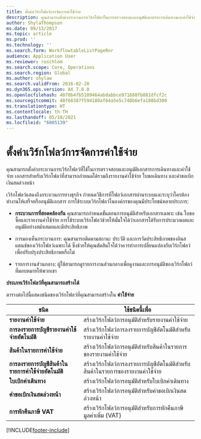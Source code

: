 ```yaml
---
title: ตั้งค่าเวิร์กโฟลว์การจัดการค่าใช้จ่าย
description: คุณสามารถตั้งค่ากระบวนการเวิร์กโฟลว์ในการตรวจสอบและอนุมัติเอกสารการเดินทางและค่าใช้จ่าย
author: ShylaThompson
ms.date: 09/13/2017
ms.topic: article
ms.prod: ''
ms.technology: ''
ms.search.form: WorkflowtableListPageRnr
audience: Application User
ms.reviewer: roschlom
ms.search.scope: Core, Operations
ms.search.region: Global
ms.author: shylaw
ms.search.validFrom: 2016-02-28
ms.dyn365.ops.version: AX 7.0.0
ms.openlocfilehash: 4070b4fb5109464abdabbce971688fb881dfcf2c
ms.sourcegitcommit: 40f68387f594180af64a5e5c748b6efa188bd300
ms.translationtype: HT
ms.contentlocale: th-TH
ms.lasthandoff: 05/10/2021
ms.locfileid: "6005139"
---
```

# <a name="set-up-expense-management-workflows"></a>ตั้งค่าเวิร์กโฟลว์การจัดการค่าใช้จ่าย

คุณสามารถตั้งค่ากระบวนการเวิร์กโฟลว์ที่ใช้ในการตรวจสอบและอนุมัติเอกสารการเดินทางและค่าใช้จ่าย เอกสารสำหรับเวิร์กโฟลว์ที่สามารถกำหนดได้รวมถึงรายงานค่าใช้จ่าย ใบขอเดินทาง และคำขอเบิกเงินสดล่วงหน้า

เวิร์กโฟลว์แสดงถึงกระบวนการทางธุรกิจ กำหนดวิธีการที่โฟลว์เอกสารผ่านระบบและระบุว่าใครต้องทำงานให้เสร็จหรืออนุมัติเอกสาร การใช้ระบบเวิร์กโฟลว์ในองค์กรของคุณมีประโยชน์หลายประการ:

-   **กระบวนการที่สอดคล้องกัน** คุณสามารถกำหนดขั้นตอนการอนุมัติสำหรับเอกสารเฉพาะ เช่น ใบขอซื้อและรายงานค่าใช้จ่าย การใช้ระบบเวิร์กโฟลว์ช่วยให้มั่นใจได้ว่าเอกสารได้รับการประมวลผลและอนุมัติอย่างสม่ำเสมอและมีประสิทธิภาพ

-   การมองเห็นกระบวนการ: คุณสามารถติดตามสถานะ ประวัติ และการวัดประสิทธิภาพของอินสแตนซ์ของเวิร์กโฟลว์เฉพาะได้ ซึ่งช่วยให้คุณตัดสินใจได้ว่าควรทำการเปลี่ยนแปลงกับเวิร์กโฟลว์เพื่อปรับปรุงประสิทธิภาพหรือไม่

-   รายการงานส่วนกลาง: ผู้ใช้สามารถดูรายการงานส่วนกลางเพื่อดูงานและการอนุมัติของเวิร์กโฟลว์ที่มอบหมายให้พวกเขา 

**ประเภทเวิร์กโฟลว์ที่คุณสามารถสร้างได้**

ตารางต่อไปนี้แสดงชนิดของเวิร์กโฟลว์ที่คุณสามารถสร้างใน **ค่าใช้จ่าย**


|              <strong>ชนิด</strong>              |                   <strong>ใช้ชนิดนี้เพื่อ</strong>                   |
|-------------------------------------------------|-----------------------------------------------------------------------|
|         <strong>รายงานค่าใช้จ่าย</strong>         |            สร้างเวิร์กโฟลว์การอนุมัติสำหรับรายงานค่าใช้จ่าย             |
|  <strong>การลงรายการบัญชีรายงานค่าใช้จ่ายอัตโนมัติ</strong>   |        สร้างเวิร์กโฟลว์การลงรายการบัญชีอัตโนมัติสำหรับรายงานค่าใช้จ่าย        |
|       <strong>สินค้าในรายการค่าใช้จ่าย</strong>        |     สร้างเวิร์กโฟลว์การอนุมัติสำหรับสินค้าในรายการของรายงานค่าใช้จ่าย      |
| <strong>การลงรายการบัญชีสินค้าในรายการค่าใช้จ่ายอัตโนมัติ</strong> | สร้างเวิร์กโฟลว์การลงรายการบัญชีอัตโนมัติสำหรับสินค้าในรายการของรายงานค่าใช้จ่าย |
|       <strong>ใบเบิกค่าเดินทาง</strong>       |          สร้างเวิร์กโฟลว์การอนุมัติสำหรับใบเบิกค่าเดินทาง           |
|      <strong>คำขอเบิกเงินสดล่วงหน้า</strong>      |         สร้างเวิร์กโฟลว์การอนุมัติสำหรับคำขอเบิกเงินสดล่วงหน้า          |
|        <strong>การหักคืนภาษี VAT</strong>        | สร้างเวิร์กโฟลว์การอนุมัติสำหรับการหักคืนภาษีมูลค่าเพิ่ม (VAT)  |



[!INCLUDE[footer-include](../includes/footer-banner.md)]